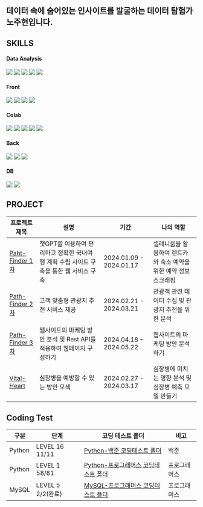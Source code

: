 ## 데이터 속에 숨어있는 인사이트를 발굴하는 데이터 탐험가 노주현입니다. 

## SKILLS
#### Data Analysis
<img src="https://img.shields.io/badge/python-3776AB?style=for-the-badge&logo=python&logoColor=white"> <img src="https://img.shields.io/badge/pandas-150458?style=for-the-badge&logo=pandas&logoColor=white"> <img src="https://img.shields.io/badge/scikitlearn-F7931E?style=for-the-badge&logo=scikitlearn&logoColor=white"> <img src="https://img.shields.io/badge/jupyter-F37626?style=for-the-badge&logo=jupyter&logoColor=white"> <img src="https://img.shields.io/badge/googlecolab-F9AB00?style=for-the-badge&logo=googlecolab&logoColor=white"> 

#### Front
<img src="https://img.shields.io/badge/html5-E34F26?style=for-the-badge&logo=html5&logoColor=white"> <img src="https://img.shields.io/badge/javascript-F7DF1E?style=for-the-badge&logo=javascript&logoColor=black"> <img src="https://img.shields.io/badge/css-1572B6?style=for-the-badge&logo=css3&logoColor=white"> <img src="https://img.shields.io/badge/bootstrap-7952B3?style=for-the-badge&logo=bootstrap&logoColor=white">



#### Colab
<img src="https://img.shields.io/badge/github-181717?style=for-the-badge&logo=github&logoColor=white"> <img src="https://img.shields.io/badge/vscode-007ACC?style=for-the-badge&logo=visualstudiocode&logoColor=white"> <img src="https://img.shields.io/badge/jira-0052CC?style=for-the-badge&logo=jira&logoColor=white"> <img src="https://img.shields.io/badge/slack-4A154B?style=for-the-badge&logo=slack&logoColor=white"> <img src="https://img.shields.io/badge/docker-2496ED?style=for-the-badge&logo=docker&logoColor=white">

#### Back
<img src="https://img.shields.io/badge/python-3776AB?style=for-the-badge&logo=python&logoColor=white"> <img src="https://img.shields.io/badge/jinja-B41717?style=for-the-badge&logo=jinja&logoColor=white"> <img src="https://img.shields.io/badge/java-007396?style=for-the-badge&logo=java&logoColor=white">

#### DB
<img src="https://img.shields.io/badge/mongoDB-47A248?style=for-the-badge&logo=MongoDB&logoColor=white"> <img src="https://img.shields.io/badge/mysql-4479A1?style=for-the-badge&logo=mysql&logoColor=white">

## PROJECT
|프로젝트 제목|설명|기간|나의 역할|
|--|--|--|--|
|[Paht-Finder 1차](https://github.com/nohjuhyeon/AI_L.K.J)|챗GPT를 이용하여 편리하고 정확한 국내여행 계획 수립 사이트 구축을 통한 웹 서비스 구축|2024.01.09 - 2024.01.17|셀레니움을 활용하여 렌트카와 숙소 예약을 위한 예약 정보 스크래핑|
|[Path-Finder 2차](https://github.com/nohjuhyeon/AI_L.K.J_hubs)|고객 맞춤형 관광지 추천 서비스 제공|2024.02.21 - 2024.03.21|관광객 관련 데이터 수집 및 관광지 추천을 위한 분석|
|[Path-Finder 3차](https://github.com/nohjuhyeon/AI_LKJ_hubs_fastapi)|웹사이트의 마케팅 방안 분석 및 Rest API를 적용하여 웹페이지 구성하기|2024.04.18 ~ 2024.05.22|웹사이트의 마케팅 방안 분석하기|
|[Vital-Heart](https://github.com/nohjuhyeon/heart_disease_projects)|심장병을 예방할 수 있는 방안 모색|2024.02.27 - 2024.03.17|심장병에 미치는 영향 분석 및 심장병 예측 모델 만들기|
## Coding Test
|구분|단계|코딩 테스트 폴더|비고|
|--|--|--|--|
|Python|LEVEL 16 11/11|[Python-백준 코딩테스트 폴더](https://github.com/nohjuhyeon/coding_test/tree/main/Python/%EB%B0%B1%EC%A4%80)|백준|
|Python|LEVEL 1 58/81|[Python-프로그래머스 코딩테스트 폴더](https://github.com/nohjuhyeon/coding_test/tree/main/Python3/%ED%94%84%EB%A1%9C%EA%B7%B8%EB%9E%98%EB%A8%B8%EC%8A%A4)|프로그래머스|
|MySQL|LEVEL 5 2/2(완료)|[MySQL-프로그래머스 코딩테스트 폴더](https://github.com/nohjuhyeon/coding_test/tree/main/MySQL/%ED%94%84%EB%A1%9C%EA%B7%B8%EB%9E%98%EB%A8%B8%EC%8A%A4)|프로그래머스|



<!--
**nohjuhyeon/nohjuhyeon** is a ✨ _special_ ✨ repository because its `README.md` (this file) appears on your GitHub profile.

Here are some ideas to get you started:

- 🔭 I’m currently working on ...
- 🌱 I’m currently learning ...
- 👯 I’m looking to collaborate on ...
- 🤔 I’m looking for help with ...
- 💬 Ask me about ...
- 📫 How to reach me: ...
- 😄 Pronouns: ...
- ⚡ Fun fact: ...
-->
